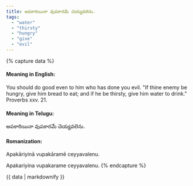 ```yaml
---
title: అపకారియినా వుపకారమే చెయ్యవలెను.
tags:
  - "water"
  - "thirsty"
  - "hungry"
  - "give"
  - "evil"
---
```


{% capture data %}
#### Meaning in English:
You should do good even to him who has done you evil.
"If thine enemy be hungry, give him bread to eat; and if he be thirsty, give him water to drink." Proverbs xxv. 21.

#### Meaning in Telugu:
అపకారియినా వుపకారమే చెయ్యవలెను.

#### Romanization:
Apakāriyinā vupakāramē ceyyavalenu.

Apakariyina vupakarame ceyyavalenu.
{% endcapture %}

{{ data | markdownify }}

